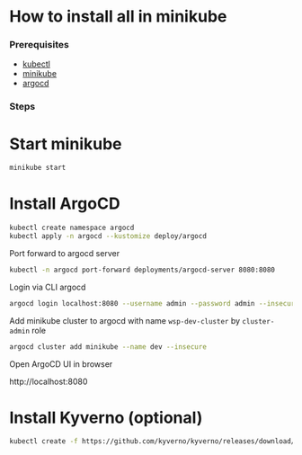 How to install all in minikube
=

### Prerequisites
- [kubectl](https://kubernetes.io/docs/tasks/tools/install-kubectl/)
- [minikube](https://minikube.sigs.k8s.io/docs/start/)
- [argocd](https://argoproj.github.io/argo-cd/getting_started/)

### Steps

# Start minikube

```bash
minikube start
```

# Install ArgoCD
```bash
kubectl create namespace argocd
kubectl apply -n argocd --kustomize deploy/argocd
```

Port forward to argocd server
```bash
kubectl -n argocd port-forward deployments/argocd-server 8080:8080
```

Login via CLI argocd
```bash
argocd login localhost:8080 --username admin --password admin --insecure
```

Add minikube cluster to argocd with name `wsp-dev-cluster` by `cluster-admin` role
```bash
argocd cluster add minikube --name dev --insecure
```

Open ArgoCD UI in browser

http://localhost:8080

# Install Kyverno (optional)

```bash
kubectl create -f https://github.com/kyverno/kyverno/releases/download/v1.12.2/install.yaml
```